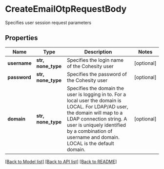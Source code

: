 # CreateEmailOtpRequestBody

Specifies user session request parameters

## Properties
Name | Type | Description | Notes
------------ | ------------- | ------------- | -------------
**username** | **str, none_type** | Specifies the login name of the Cohesity user | [optional] 
**password** | **str, none_type** | Specifies the password of the Cohesity user | [optional] 
**domain** | **str, none_type** | Specifies the domain the user is logging in to. For a local user the domain is LOCAL. For LDAP/AD user, the domain will map to a LDAP connection string. A user is uniquely identified by a combination of username and domain. LOCAL is the default domain.  | [optional] 

[[Back to Model list]](../README.md#documentation-for-models) [[Back to API list]](../README.md#documentation-for-api-endpoints) [[Back to README]](../README.md)


